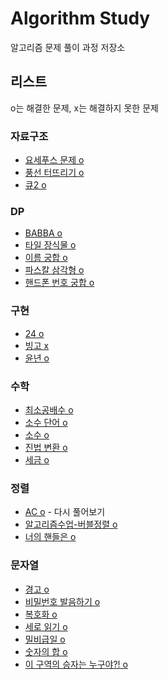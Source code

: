 # Algorithm Study
알고리즘 문제 풀이 과정 저장소  

## 리스트
o는 해결한 문제, x는 해결하지 못한 문제  

### 자료구조
- [요세푸스 문제 o](https://github.com/proceane/algorithm-study/blob/master/DataStructure/1158_%EC%9A%94%EC%84%B8%ED%91%B8%EC%8A%A4_%EB%AC%B8%EC%A0%9C.md)  
- [풍선 터뜨리기 o](https://github.com/proceane/algorithm-study/blob/master/DataStructure/2346_%ED%92%8D%EC%84%A0_%ED%84%B0%EB%9C%A8%EB%A6%AC%EA%B8%B0.md)  
- [큐2 o](https://github.com/proceane/algorithm-study/blob/master/DataStructure/18258_%ED%81%902.md)

### DP  
- [BABBA o](https://github.com/proceane/algorithm-study/blob/master/DP/9625_BABBA.md)  
- [타일 장식물 o](https://github.com/proceane/algorithm-study/blob/master/DP/13301_%ED%83%80%EC%9D%BC_%EC%9E%A5%EC%8B%9D%EB%AC%BC.md)  
- [이름 궁합 o](https://github.com/proceane/algorithm-study/blob/master/DP/15312_%EC%9D%B4%EB%A6%84_%EA%B6%81%ED%95%A9.md)  
- [파스칼 삼각형 o](https://github.com/proceane/algorithm-study/blob/master/DP/15489_%ED%8C%8C%EC%8A%A4%EC%B9%BC_%EC%82%BC%EA%B0%81%ED%98%95.md)  
- [핸드폰 번호 궁합 o](https://github.com/proceane/algorithm-study/blob/master/DP/17202_%ED%95%B8%EB%93%9C%ED%8F%B0_%EB%B2%88%ED%98%B8_%EA%B6%81%ED%95%A9.md)  

### 구현  
- [24 o](https://github.com/proceane/algorithm-study/blob/master/Implementation/1408_24.md)  
- [빙고 x](https://github.com/proceane/algorithm-study/blob/master/Implementation/2578_%EB%B9%99%EA%B3%A0.md)
- [윤년 o](https://github.com/proceane/algorithm-study/blob/master/Implementation/2753_%EC%9C%A4%EB%85%84.md)

### 수학
- [최소공배수 o](https://github.com/proceane/algorithm-study/blob/master/Math/1934_%EC%B5%9C%EC%86%8C%EA%B3%B5%EB%B0%B0%EC%88%98.md)  
- [소수 단어 o](https://github.com/proceane/algorithm-study/blob/master/Math/2153_%EC%86%8C%EC%88%98_%EB%8B%A8%EC%96%B4.md)  
- [소수 o](https://github.com/proceane/algorithm-study/blob/master/Math/2581_%EC%86%8C%EC%88%98.md)
- [진법 변환 o](https://github.com/proceane/algorithm-study/blob/master/Math/2745_%EC%A7%84%EB%B2%95%EB%B3%80%ED%99%98.md)  
- [세금 o](https://github.com/proceane/algorithm-study/blob/master/Math/20492_%EC%84%B8%EA%B8%88.md)  

### 정렬  
- [AC o](https://github.com/proceane/algorithm-study/blob/master/Sorting/5430_AC.md) - 다시 풀어보기   
- [알고리즘수업-버블정렬 o](https://github.com/proceane/algorithm-study/blob/master/Sorting/BubbleSort/23968_%EC%95%8C%EA%B3%A0%EB%A6%AC%EC%A6%98%EC%88%98%EC%97%85_%EB%B2%84%EB%B8%94%EC%A0%95%EB%A0%AC.md)  
- [너의 핸들은 o](https://github.com/proceane/algorithm-study/blob/master/Sorting/15819_%EB%84%88%EC%9D%98_%ED%95%B8%EB%93%A4%EC%9D%80.md)  

### 문자열  
- [경고 o](https://github.com/proceane/algorithm-study/blob/master/String/3029_%EA%B2%BD%EA%B3%A0.md)
- [비밀번호 발음하기 o](https://github.com/proceane/algorithm-study/blob/master/String/4659_%EB%B9%84%EB%B0%80%EB%B2%88%ED%98%B8_%EB%B0%9C%EC%9D%8C%ED%95%98%EA%B8%B0.md)
- [복호화 o](https://github.com/proceane/algorithm-study/blob/master/String/9046_%EB%B3%B5%ED%98%B8%ED%99%94.md)
- [세로 읽기 o](https://github.com/proceane/algorithm-study/blob/master/String/10798_%EC%84%B8%EB%A1%9C%EC%9D%BD%EA%B8%B0.md)
- [밀비급일 o](https://github.com/proceane/algorithm-study/blob/master/String/11365_%EB%B0%80%EB%B9%84%EA%B8%89%EC%9D%BC.md)
- [숫자의 합 o](https://github.com/proceane/algorithm-study/blob/master/String/11720_%EC%88%AB%EC%9E%90%EC%9D%98_%ED%95%A9.md)
- [이 구역의 승자는 누구야?! o](https://github.com/proceane/algorithm-study/blob/master/String/20154_%EC%9D%B4_%EA%B5%AC%EC%97%AD%EC%9D%98_%EC%8A%B9%EC%9E%90%EB%8A%94_%EB%88%84%EA%B5%AC%EC%95%BC.md)